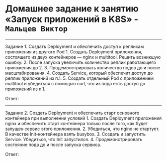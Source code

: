 # Домашнее задание к занятию «Запуск приложений в K8S» - `Мальцев Виктор`

---

Задание 1. Создать Deployment и обеспечить доступ к репликам приложения из другого Pod
    1. Создать Deployment приложения, состоящего из двух контейнеров — nginx и multitool. Решить возникшую ошибку.
    2. После запуска увеличить количество реплик работающего приложения до 2.
    3. Продемонстрировать количество подов до и после масштабирования.
    4. Создать Service, который обеспечит доступ до реплик приложений из п.1.
    5. Создать отдельный Pod с приложением multitool и убедиться с помощью curl, что из пода есть доступ до приложений из п.1.

Ответ:


---

Задание 2. Создать Deployment и обеспечить старт основного контейнера при выполнении условий
    1. Создать Deployment приложения nginx и обеспечить старт контейнера только после того, как будет запущен сервис этого приложения.
    2. Убедиться, что nginx не стартует. В качестве Init-контейнера взять busybox.
    3. Создать и запустить Service. Убедиться, что Init запустился.
    4. Продемонстрировать состояние пода до и после запуска сервиса.

Ответ:

